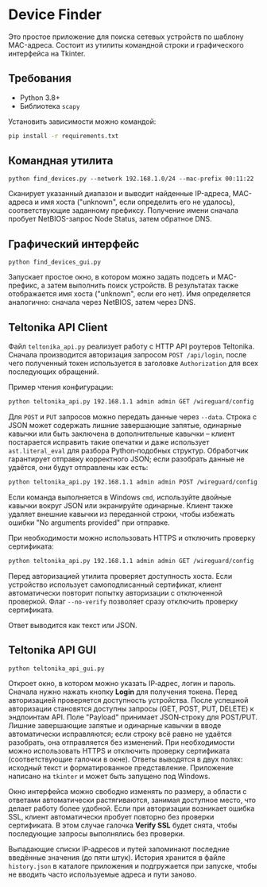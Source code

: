 # Device Finder

Это простое приложение для поиска сетевых устройств по шаблону MAC-адреса. Состоит из
утилиты командной строки и графического интерфейса на Tkinter.

## Требования

- Python 3.8+
- Библиотека `scapy`

Установить зависимости можно командой:

```bash
pip install -r requirements.txt
```

## Командная утилита

```
python find_devices.py --network 192.168.1.0/24 --mac-prefix 00:11:22
```

Сканирует указанный диапазон и выводит найденные IP-адреса, MAC-адреса и имя хоста
("unknown", если определить его не удалось), соответствующие заданному префиксу.
Получение имени сначала пробует NetBIOS-запрос Node Status, затем обратное DNS.

## Графический интерфейс

```
python find_devices_gui.py
```

Запускает простое окно, в котором можно задать подсеть и MAC-префикс,
а затем выполнить поиск устройств. В результатах также отображается имя хоста ("unknown", если его нет).
Имя определяется аналогично: сначала через NetBIOS, затем через DNS.

## Teltonika API Client

Файл `teltonika_api.py` реализует работу с HTTP API роутеров Teltonika. Сначала
производится авторизация запросом `POST /api/login`, после чего полученный токен
используется в заголовке `Authorization` для всех последующих обращений.

Пример чтения конфигурации:

```bash
python teltonika_api.py 192.168.1.1 admin admin GET /wireguard/config
```

Для `POST` и `PUT` запросов можно передать данные через `--data`.
Строка с JSON может содержать лишние завершающие запятые,
одинарные кавычки или быть заключена в дополнительные кавычки –
клиент постарается исправить такие опечатки
и даже использует `ast.literal_eval` для разбора
Python‑подобных структур. Обработчик гарантирует отправку корректного
JSON; если разобрать данные не удаётся, они будут отправлены как есть:

```bash
python teltonika_api.py 192.168.1.1 admin admin POST /wireguard/config --data '{"data": {"id": "example"}}'
```
Если команда выполняется в Windows `cmd`, используйте двойные кавычки вокруг
JSON или экранируйте одинарные. Клиент также удаляет внешние кавычки из
переданной строки, чтобы избежать ошибки "No arguments provided" при отправке.

При необходимости можно использовать HTTPS и отключить проверку сертификата:

```bash
python teltonika_api.py 192.168.1.1 admin admin GET /wireguard/config --https --no-verify
```

Перед авторизацией утилита проверяет доступность хоста.
Если устройство использует самоподписанный сертификат, клиент
автоматически повторит попытку авторизации с отключенной проверкой.
Флаг `--no-verify` позволяет сразу отключить проверку сертификата.

Ответ выводится как текст или JSON.

## Teltonika API GUI

```bash
python teltonika_api_gui.py
```

Откроет окно, в котором можно указать IP‑адрес, логин и пароль. Сначала
нужно нажать кнопку **Login** для получения токена. Перед авторизацией
проверяется доступность устройства. После успешной
авторизации становятся доступны запросы (GET, POST, PUT, DELETE) к
эндпоинтам API. Поле "Payload" принимает JSON‑строку для POST/PUT.
Лишние завершающие запятые и одинарные кавычки в вводе автоматически исправляются; если
строку всё равно не удаётся разобрать, она отправляется без изменений.
При необходимости можно использовать HTTPS и отключить проверку
сертификата (соответствующие галочки в окне). Ответы выводятся в двух
полях: исходный текст и форматированное представление. Приложение
написано на `tkinter` и может быть запущено под Windows.

Окно интерфейса можно свободно изменять по размеру, а области с
ответами автоматически растягиваются, занимая доступное место, что
делает работу более удобной.
Если при авторизации возникает ошибка SSL, клиент
автоматически пробует повторно без проверки сертификата.
В этом случае галочка **Verify SSL** будет снята, чтобы последующие
запросы выполнялись без проверки.

Выпадающие списки IP‑адресов и путей запоминают последние введённые
значения (до пяти штук). История хранится в файле `history.json` в каталоге
приложения и подгружается при запуске, чтобы не вводить часто используемые
адреса и пути заново.
